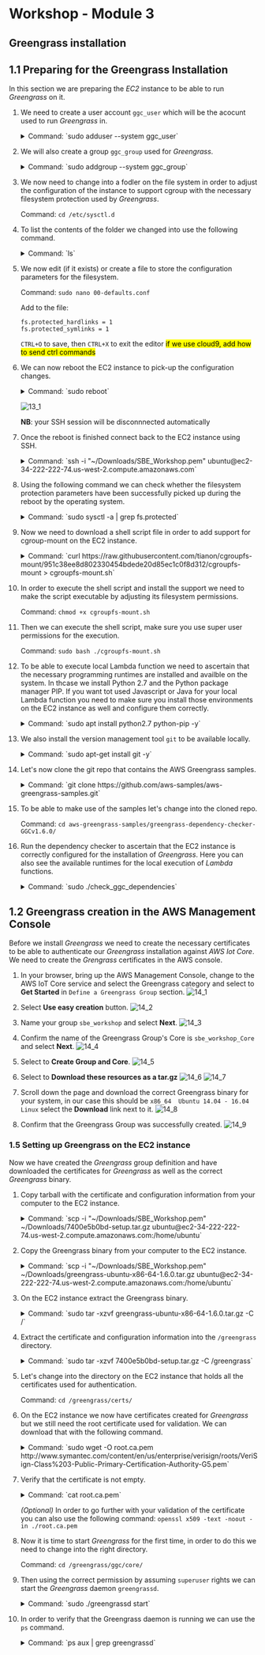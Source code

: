 # Workshop - Module 3

## Greengrass installation

<a name="1.1"></a>
## 1.1 Preparing for the Greengrass Installation

In this section we are preparing the *EC2* instance to be able to run *Greengrass* on it.

1. We need to create a user account `ggc_user` which will be the acocunt used to run *Greengrass* in.

	<details>
		<summary>Command: `sudo adduser --system ggc_user`</summary>
	
		Output:
		
		Adding system user `ggc_user' (UID 112) ...
		Adding new user `ggc_user' (UID 112) with group `nogroup' ...
		Creating home directory `/home/ggc_user' ...
	</details>

1. We will also create a group `ggc_group` used for *Greengrass*.

	<details>
		<summary>Command: `sudo addgroup --system ggc_group`</summary>
	
		Output:
		
		Adding group `ggc_group' (GID 116) ...
		Done.
	</details>

1. We now need to change into a fodler on the file system in order to adjust the configuration of the instance to support cgroup with the necessary filesystem protection used by *Greengrass*.

	Command: `cd /etc/sysctl.d`
	
1. To list the contents of the folder we changed into use the following command.

	<details>
		<summary>Command: `ls`</summary>
	
		Output:
		
		10-console-messages.conf   10-lxd-inotify.conf       10-zeropage.conf
		10-ipv6-privacy.conf       10-magic-sysrq.conf       99-cloudimg-ipv6.conf
		10-kernel-hardening.conf   10-network-security.conf  99-sysctl.conf
		10-link-restrictions.conf  10-ptrace.conf            README
	</details>

1. We now edit (if it exists) or create a file to store the configuration parameters for the filesystem.

	Command: `sudo nano 00-defaults.conf`

	Add to the file:

	```
	fs.protected_hardlinks = 1
	fs.protected_symlinks = 1
	```

	`CTRL+O` to save, then `CTRL+X` to exit the editor <mark>if we use cloud9, add how to send ctrl commands</mark>
	
1. We can now reboot the EC2 instance to pick-up the configuration changes.

	<details>
		<summary>Command: `sudo reboot`</summary>
	
		Output:
		
		Connection to ec2-34-222-222-74.us-west-2.compute.amazonaws.com closed by remote host.
		Connection to ec2-34-222-222-74.us-west-2.compute.amazonaws.com closed.
	</details>
	
	![13_1](../images/13_1.png)
	
	**NB**: your SSH session will be disconnnected automatically
	
1. Once the reboot is finished connect back to the EC2 instance using SSH.

	<details>
		<summary>Command: `ssh -i "~/Downloads/SBE_Workshop.pem" ubuntu@ec2-34-222-222-74.us-west-2.compute.amazonaws.com`</summary>
	
		Output:
		
		Welcome to Ubuntu 16.04.5 LTS (GNU/Linux 4.4.0-1067-aws x86_64)
		
		 * Documentation:  https://help.ubuntu.com
		 * Management:     https://landscape.canonical.com
		 * Support:        https://ubuntu.com/advantage
	
	  	Get cloud support with Ubuntu Advantage Cloud Guest:
	​    http://www.ubuntu.com/business/services/cloud
	
		6 packages can be updated.
		6 updates are security updates.
		
		New release '18.04.1 LTS' available.
		Run 'do-release-upgrade' to upgrade to it.
		
		Last login: Fri Oct 26 14:44:13 2018 from 196.32.238.241
	</details>

1. Using the following command we can check whether the filesystem protection parameters have been successfully picked up during the reboot by the operating system.

	<details>
		<summary>Command: `sudo sysctl -a | grep fs.protected`</summary>
	
		Output:
		
		fs.protected_hardlinks = 1
		fs.protected_symlinks = 1
		sysctl: reading key "net.ipv6.conf.all.stable_secret"
		sysctl: reading key "net.ipv6.conf.default.stable_secret"
		sysctl: reading key "net.ipv6.conf.ens3.stable_secret"
		sysctl: reading key "net.ipv6.conf.lo.stable_secret"
	</details>

1. Now we need to download a shell script file in order to add support for cgroup-mount on the EC2 instance.

	<details>
		<summary>Command: `curl https://raw.githubusercontent.com/tianon/cgroupfs-mount/951c38ee8d802330454bdede20d85ec1c0f8d312/cgroupfs-mount > cgroupfs-mount.sh`</summary>

		Output:
		
		  % Total    % Received % Xferd  Average Speed   Time    Time     Time  Current
		                                 Dload  Upload   Total   Spent    Left  Speed
		100  1275  100  1275    0     0   7271      0 --:--:-- --:--:-- --:--:--  7285
	</details>

1. In order to execute the shell script and install the support we need to make the script executable by adjusting its filesystem permissions.

	Command: `chmod +x cgroupfs-mount.sh`
	
1. Then we can execute the shell script, make sure you use super user permissions for the execution.

	Command: `sudo bash ./cgroupfs-mount.sh`

1. To be able to execute local Lambda function we need to ascertain that the necessary programming runtimes are installed and availble on the system. In thcase we install Python 2.7 and the Python package manager PIP. If you want tot used Javascript or Java for your local Lambda function you need to make sure you install those environments on the EC2 instance as well and configure them correctly.
	
	<details>
		<summary>Command: `sudo apt install python2.7 python-pip -y`</summary>
	
		Output:
		
		Reading package lists... Done
		Building dependency tree
		Reading state information... Done
		The following additional packages will be installed:
		  binutils build-essential cpp cpp-5 dpkg-dev fakeroot g++ g++-5 gcc gcc-5
		  libalgorithm-diff-perl libalgorithm-diff-xs-perl libalgorithm-merge-perl
		  libasan2 libatomic1 libc-dev-bin libc6-dev libcc1-0 libcilkrts5 libdpkg-perl
		  libexpat1-dev libfakeroot libfile-fcntllock-perl libgcc-5-dev libgomp1
		  libisl15 libitm1 liblsan0 libmpc3 libmpx0 libpython-all-dev libpython-dev
		  libpython-stdlib libpython2.7 libpython2.7-dev libpython2.7-minimal
		  libpython2.7-stdlib libquadmath0 libstdc++-5-dev libtsan0 libubsan0
		  linux-libc-dev make manpages-dev python python-all python-all-dev python-dev
		  python-minimal python-pip-whl python-pkg-resources python-setuptools
		  python-wheel python2.7-dev python2.7-minimal
		Suggested packages:
		  binutils-doc cpp-doc gcc-5-locales debian-keyring g++-multilib
		  g++-5-multilib gcc-5-doc libstdc++6-5-dbg gcc-multilib autoconf automake
		  libtool flex bison gdb gcc-doc gcc-5-multilib libgcc1-dbg libgomp1-dbg
		  libitm1-dbg libatomic1-dbg libasan2-dbg liblsan0-dbg libtsan0-dbg
		  libubsan0-dbg libcilkrts5-dbg libmpx0-dbg libquadmath0-dbg glibc-doc
		  libstdc++-5-doc make-doc python-doc python-tk python-setuptools-doc
		  python2.7-doc binfmt-support
		The following NEW packages will be installed:
		  binutils build-essential cpp cpp-5 dpkg-dev fakeroot g++ g++-5 gcc gcc-5
		  libalgorithm-diff-perl libalgorithm-diff-xs-perl libalgorithm-merge-perl
		  libasan2 libatomic1 libc-dev-bin libc6-dev libcc1-0 libcilkrts5 libdpkg-perl
		  libexpat1-dev libfakeroot libfile-fcntllock-perl libgcc-5-dev libgomp1
		  libisl15 libitm1 liblsan0 libmpc3 libmpx0 libpython-all-dev libpython-dev
		  libpython-stdlib libpython2.7 libpython2.7-dev libpython2.7-minimal
		  libpython2.7-stdlib libquadmath0 libstdc++-5-dev libtsan0 libubsan0
		  linux-libc-dev make manpages-dev python python-all python-all-dev python-dev
		  python-minimal python-pip python-pip-whl python-pkg-resources
		  python-setuptools python-wheel python2.7 python2.7-dev python2.7-minimal
		0 upgraded, 57 newly installed, 0 to remove and 3 not upgraded.
		Need to get 72.9 MB of archives.
		After this operation, 209 MB of additional disk space will be used.
		Get:1 http://us-west-2.ec2.archive.ubuntu.com/ubuntu xenial-updates/main amd64 libpython2.7-minimal amd64 2.7.12-1ubuntu0~16.04.3 [340 kB]
		Get:2 http://us-west-2.ec2.archive.ubuntu.com/ubuntu xenial-updates/main amd64 python2.7-minimal amd64 2.7.12-1ubuntu0~16.04.3 [1,261 kB]
		Get:3 http://us-west-2.ec2.archive.ubuntu.com/ubuntu xenial-updates/main amd64 python-minimal amd64 2.7.12-1~16.04 [28.1 kB]
		Get:4 http://us-west-2.ec2.archive.ubuntu.com/ubuntu xenial-updates/main amd64 libpython2.7-stdlib amd64 2.7.12-1ubuntu0~16.04.3 [1,880 kB]
		Get:5 http://us-west-2.ec2.archive.ubuntu.com/ubuntu xenial-updates/main amd64 python2.7 amd64 2.7.12-1ubuntu0~16.04.3 [224 kB]
		Get:6 http://us-west-2.ec2.archive.ubuntu.com/ubuntu xenial-updates/main amd64 libpython-stdlib amd64 2.7.12-1~16.04 [7,768 B]
		Get:7 http://us-west-2.ec2.archive.ubuntu.com/ubuntu xenial-updates/main amd64 python amd64 2.7.12-1~16.04 [137 kB]
		Get:8 http://us-west-2.ec2.archive.ubuntu.com/ubuntu xenial/main amd64 libmpc3 amd64 1.0.3-1 [39.7 kB]
		Get:9 http://us-west-2.ec2.archive.ubuntu.com/ubuntu xenial-updates/main amd64 binutils amd64 2.26.1-1ubuntu1~16.04.7 [2,309 kB]
		Get:10 http://us-west-2.ec2.archive.ubuntu.com/ubuntu xenial-updates/main amd64 libc-dev-bin amd64 2.23-0ubuntu10 [68.7 kB]
		Get:11 http://us-west-2.ec2.archive.ubuntu.com/ubuntu xenial-updates/main amd64 linux-libc-dev amd64 4.4.0-138.164 [859 kB]
		Get:12 http://us-west-2.ec2.archive.ubuntu.com/ubuntu xenial-updates/main amd64 libc6-dev amd64 2.23-0ubuntu10 [2,079 kB]
		Get:13 http://us-west-2.ec2.archive.ubuntu.com/ubuntu xenial/main amd64 libisl15 amd64 0.16.1-1 [524 kB]
		Get:14 http://us-west-2.ec2.archive.ubuntu.com/ubuntu xenial-updates/main amd64 cpp-5 amd64 5.4.0-6ubuntu1~16.04.10 [7,671 kB]
		Get:15 http://us-west-2.ec2.archive.ubuntu.com/ubuntu xenial/main amd64 cpp amd64 4:5.3.1-1ubuntu1 [27.7 kB]
		Get:16 http://us-west-2.ec2.archive.ubuntu.com/ubuntu xenial-updates/main amd64 libcc1-0 amd64 5.4.0-6ubuntu1~16.04.10 [38.8 kB]
		Get:17 http://us-west-2.ec2.archive.ubuntu.com/ubuntu xenial-updates/main amd64 libgomp1 amd64 5.4.0-6ubuntu1~16.04.10 [55.1 kB]
		Get:18 http://us-west-2.ec2.archive.ubuntu.com/ubuntu xenial-updates/main amd64 libitm1 amd64 5.4.0-6ubuntu1~16.04.10 [27.4 kB]
		Get:19 http://us-west-2.ec2.archive.ubuntu.com/ubuntu xenial-updates/main amd64 libatomic1 amd64 5.4.0-6ubuntu1~16.04.10 [8,888 B]
		Get:20 http://us-west-2.ec2.archive.ubuntu.com/ubuntu xenial-updates/main amd64 libasan2 amd64 5.4.0-6ubuntu1~16.04.10 [264 kB]
		Get:21 http://us-west-2.ec2.archive.ubuntu.com/ubuntu xenial-updates/main amd64 liblsan0 amd64 5.4.0-6ubuntu1~16.04.10 [105 kB]
		Get:22 http://us-west-2.ec2.archive.ubuntu.com/ubuntu xenial-updates/main amd64 libtsan0 amd64 5.4.0-6ubuntu1~16.04.10 [244 kB]
		Get:23 http://us-west-2.ec2.archive.ubuntu.com/ubuntu xenial-updates/main amd64 libubsan0 amd64 5.4.0-6ubuntu1~16.04.10 [95.3 kB]
		Get:24 http://us-west-2.ec2.archive.ubuntu.com/ubuntu xenial-updates/main amd64 libcilkrts5 amd64 5.4.0-6ubuntu1~16.04.10 [40.1 kB]
		Get:25 http://us-west-2.ec2.archive.ubuntu.com/ubuntu xenial-updates/main amd64 libmpx0 amd64 5.4.0-6ubuntu1~16.04.10 [9,764 B]
		Get:26 http://us-west-2.ec2.archive.ubuntu.com/ubuntu xenial-updates/main amd64 libquadmath0 amd64 5.4.0-6ubuntu1~16.04.10 [131 kB]
		Get:27 http://us-west-2.ec2.archive.ubuntu.com/ubuntu xenial-updates/main amd64 libgcc-5-dev amd64 5.4.0-6ubuntu1~16.04.10 [2,228 kB]
		Get:28 http://us-west-2.ec2.archive.ubuntu.com/ubuntu xenial-updates/main amd64 gcc-5 amd64 5.4.0-6ubuntu1~16.04.10 [8,426 kB]
		Get:29 http://us-west-2.ec2.archive.ubuntu.com/ubuntu xenial/main amd64 gcc amd64 4:5.3.1-1ubuntu1 [5,244 B]
		Get:30 http://us-west-2.ec2.archive.ubuntu.com/ubuntu xenial-updates/main amd64 libstdc++-5-dev amd64 5.4.0-6ubuntu1~16.04.10 [1,426 kB]
		Get:31 http://us-west-2.ec2.archive.ubuntu.com/ubuntu xenial-updates/main amd64 g++-5 amd64 5.4.0-6ubuntu1~16.04.10 [8,319 kB]
		Get:32 http://us-west-2.ec2.archive.ubuntu.com/ubuntu xenial/main amd64 g++ amd64 4:5.3.1-1ubuntu1 [1,504 B]
		Get:33 http://us-west-2.ec2.archive.ubuntu.com/ubuntu xenial/main amd64 make amd64 4.1-6 [151 kB]
		Get:34 http://us-west-2.ec2.archive.ubuntu.com/ubuntu xenial-updates/main amd64 libdpkg-perl all 1.18.4ubuntu1.4 [195 kB]
		Get:35 http://us-west-2.ec2.archive.ubuntu.com/ubuntu xenial-updates/main amd64 dpkg-dev all 1.18.4ubuntu1.4 [584 kB]
		Get:36 http://us-west-2.ec2.archive.ubuntu.com/ubuntu xenial/main amd64 build-essential amd64 12.1ubuntu2 [4,758 B]
		Get:37 http://us-west-2.ec2.archive.ubuntu.com/ubuntu xenial/main amd64 libfakeroot amd64 1.20.2-1ubuntu1 [25.5 kB]
		Get:38 http://us-west-2.ec2.archive.ubuntu.com/ubuntu xenial/main amd64 fakeroot amd64 1.20.2-1ubuntu1 [61.8 kB]
		Get:39 http://us-west-2.ec2.archive.ubuntu.com/ubuntu xenial/main amd64 libalgorithm-diff-perl all 1.19.03-1 [47.6 kB]
		Get:40 http://us-west-2.ec2.archive.ubuntu.com/ubuntu xenial/main amd64 libalgorithm-diff-xs-perl amd64 0.04-4build1 [11.0 kB]
		Get:41 http://us-west-2.ec2.archive.ubuntu.com/ubuntu xenial/main amd64 libalgorithm-merge-perl all 0.08-3 [12.0 kB]
		Get:42 http://us-west-2.ec2.archive.ubuntu.com/ubuntu xenial-updates/main amd64 libexpat1-dev amd64 2.1.0-7ubuntu0.16.04.3 [115 kB]
		Get:43 http://us-west-2.ec2.archive.ubuntu.com/ubuntu xenial/main amd64 libfile-fcntllock-perl amd64 0.22-3 [32.0 kB]
		Get:44 http://us-west-2.ec2.archive.ubuntu.com/ubuntu xenial-updates/main amd64 libpython2.7 amd64 2.7.12-1ubuntu0~16.04.3 [1,070 kB]
		Get:45 http://us-west-2.ec2.archive.ubuntu.com/ubuntu xenial-updates/main amd64 libpython2.7-dev amd64 2.7.12-1ubuntu0~16.04.3 [27.8 MB]
		Get:46 http://us-west-2.ec2.archive.ubuntu.com/ubuntu xenial-updates/main amd64 libpython-dev amd64 2.7.12-1~16.04 [7,840 B]
		Get:47 http://us-west-2.ec2.archive.ubuntu.com/ubuntu xenial-updates/main amd64 update-alternatives: using /usr/bin/fakeroot-sysv to provide /usr/bin/fakeroot (fakeroot) in auto mode
		Setting up libalgorithm-diff-perl (1.19.03-1) ...
		Setting up libalgorithm-diff-xs-perl (0.04-4build1) ...
		Setting up libalgorithm-merge-perl (0.08-3) ...
		Setting up libexpat1-dev:amd64 (2.1.0-7ubuntu0.16.04.3) ...
		Setting up libfile-fcntllock-perl (0.22-3) ...
		Setting up libpython2.7:amd64 (2.7.12-1ubuntu0~16.04.3) ...
		Setting up libpython2.7-dev:amd64 (2.7.12-1ubuntu0~16.04.3) ...
		Setting up libpython-dev:amd64 (2.7.12-1~16.04) ...
		Setting up libpython-all-dev:amd64 (2.7.12-1~16.04) ...
		Setting up manpages-dev (4.04-2) ...
		Setting up python-all (2.7.12-1~16.04) ...
		Setting up python2.7-dev (2.7.12-1ubuntu0~16.04.3) ...
		Setting up python-dev (2.7.12-1~16.04) ...
		Setting up python-all-dev (2.7.12-1~16.04) ...
		Setting up python-pip-whl (8.1.1-2ubuntu0.4) ...
		Setting up python-pip (8.1.1-2ubuntu0.4) ...
		Setting up python-pkg-resources (20.7.0-1) ...
		Setting up python-setuptools (20.7.0-1) ...
		Setting up python-wheel (0.29.0-1) ...
		Processing triggers for libc-bin (2.23-0ubuntu10) ...
	</details>

1. We also install the version management tool `git` to be available locally.

	<details>
		<summary>Command: `sudo apt-get install git -y`</summary>
	
		Output:
		
		Reading package lists... Done
		Building dependency tree
		Reading state information... Done
		git is already the newest version (1:2.7.4-0ubuntu1.5).
		0 upgraded, 0 newly installed, 0 to remove and 3 not upgraded.
	</details>

1. Let's now clone the git repo that contains the AWS Greengrass samples.

	<details>
		<summary>Command: `git clone https://github.com/aws-samples/aws-greengrass-samples.git`</summary>

		Output:
		
		Cloning into 'aws-greengrass-samples'...
		remote: Enumerating objects: 141, done.
		remote: Total 141 (delta 0), reused 0 (delta 0), pack-reused 141
		Receiving objects: 100% (141/141), 91.08 KiB | 0 bytes/s, done.
		Resolving deltas: 100% (64/64), done.
		Checking connectivity... done.
	</details>

1. To be able to make use of the samples let's change into the cloned repo.

	Command: `cd aws-greengrass-samples/greengrass-dependency-checker-GGCv1.6.0/`

1. Run the dependency checker to ascertain that the EC2 instance is correctly configured for the installation of *Greengrass*. Here you can also see the available runtimes for the local execution of *Lambda* functions.

	<details>
   		<summary>Command: `sudo ./check_ggc_dependencies`</summary>

	   	Output:
	   	
	   	==========================Checking script dependencies==============================
	   	The device has all commands required for the script to run.
	   	
	   	========================Dependency check report for GGC v1.6=========================
	   	System configuration:
	   	Kernel architecture: x86_64
	   	Init process: /lib/systemd/systemd
	   	Kernel version: 4.4
	   	C library: Ubuntu GLIBC 2.23-0ubuntu10
	   	C library version: 2.23
	   	Directory /var/run: Present
	   	/dev/stdin: Found
	   	/dev/stdout: Found
	   	/dev/stderr: Found
	   	
	   	--------------------------------Kernel configuration--------------------------------
	   	Kernel config file: /boot/config-4.4.0-1067-aws
	   	
	   	Namespace configs:
	   	CONFIG_IPC_NS: Enabled
	   	CONFIG_UTS_NS: Enabled
	   	CONFIG_USER_NS: Enabled
	   	CONFIG_PID_NS: Enabled
	   	
	   	Cgroup configs:
	   	CONFIG_CGROUP_DEVICE: Enabled
	   	CONFIG_CGROUPS: Enabled
	   	CONFIG_MEMCG: Enabled
	   	
	   	Other required configs:
	   	CONFIG_POSIX_MQUEUE: Enabled
	   	CONFIG_OVERLAY_FS: Enabled
	   	CONFIG_HAVE_ARCH_SECCOMP_FILTER: Enabled
	   	CONFIG_SECCOMP_FILTER: Enabled
	   	CONFIG_KEYS: Enabled
	   	CONFIG_SECCOMP: Enabled
	   	
	   	------------------------------------Cgroups check-----------------------------------
	   	Cgroups mount directory: /sys/fs/cgroup
	   	
	   	Devices cgroup: Enabled and Mounted
	   	Memory cgroup: Enabled and Mounted
	   	
	   	----------------------------Commands and software packages--------------------------
	   	Python version: 2.7.12
	   	NodeJS 6.10: Not found
	   	Java 8: Not found
	   	OpenSSL version: 1.0.2
	   	wget: Present
	   	realpath: Present
	   	tar: Present
	   	readlink: Present
	   	basename: Present
	   	dirname: Present
	   	pidof: Present
	   	df: Present
	   	grep: Present
	   	umount: Present
	   	
	   	---------------------------------Platform security----------------------------------
	   	Hardlinks_protection: Enabled
	   	Symlinks protection: Enabled
	   	
	   	-----------------------------------User and group-----------------------------------
	   	ggc_user: Present
	   	ggc_group: Present
	   	
	   	------------------------------------Results-----------------------------------------
	   	Note:
	   	1. It looks like the kernel uses 'systemd' as the init process. Be sure to set the
	      	'useSystemd' field in the file 'config.json' to 'yes' when configuring Greengrass core.
	
	   	Missing optional dependencies:
	   	1. Could not find the binary 'nodejs6.10'.
	
	   	If NodeJS 6.10 or later is installed on the device, name the binary 'nodejs6.10' and
	   	add its parent directory to the PATH environment variable. NodeJS 6.10 or later is
	   	required to execute NodeJS lambdas on Greengrass core.
	   	
	   	2. Could not find the binary 'java8'.
	
	   	If Java 8 or later is installed on the device name the binary 'java8' and add its
	   	parent directory to the PATH environment variable. Java 8 or later is required to
	   	execute Java lambdas on Greengrass core.
	
	
	   ​	
	   	----------------------------------Exit status---------------------------------------
	   	You can now proceed to installing the Greengrass core 1.6 software on the device.
	   	Please reach out to the AWS Greengrass support if issues arise.
   </details>

<a name="1.4"></a>
## 1.2 Greengrass creation in the AWS Management Console

Before we install *Greengrass* we need to create the necessary certificates to be able to authenticate our *Greengrass* installation against *AWS Iot Core*. We need to create the *Grengrass* certificates in the AWS console.

1. In your browser, bring up the AWS Management Console, change to the AWS IoT Core service and select the Greengrass category and select to **Get Started** in `Define a Greengrass Group` section.
	![14_1](../images/14_1.png)

1. Select **Use easy creation** button.
	![14_2](../images/14_2.png)

1. Name your group `sbe_workshop` and select **Next**.
	![14_3](../images/14_3.png)

1. Confirm the name of the Greengrass Group's Core is `sbe_workshop_Core` and select **Next**.
	![14_4](../images/14_4.png)

1. Select to **Create Group and Core**.
	![14_5](../images/14_5.png)
	
1. Select to **Download these resources as a tar.gz**
	![14_6](./images/14_6.png)
	![14_7](./images/14_7.png)
	
1. Scroll down the page and download the correct Greengrass binary for your system, in our case this should be `x86_64  Ubuntu 14.04 - 16.04  Linux` select the **Download** link next to it.
	![14_8](../images/14_8.png)
	
1. Confirm that the Greengrass Group was successfully created.
	![14_9](../images/14_9.png)

### 1.5 Setting up Greengrass on the EC2 instance

Now we have created the *Greengrass* group definition and have downloaded the certificates for *Greengrass* as well as the correct *Greengrass* binary.

1. Copy tarball with the certificate and configuration information from your computer to the EC2 instance.

	<details>
		<summary>Command: `scp -i "~/Downloads/SBE_Workshop.pem" ~/Downloads/7400e5b0bd-setup.tar.gz ubuntu@ec2-34-222-222-74.us-west-2.compute.amazonaws.com:/home/ubuntu`</summary>
	
		Output:
		
		7400e5b0bd-setup.tar.gz                       100% 2743     7.8KB/s   00:00
	</details>

1. Copy the Greengrass binary from your computer to the EC2 instance.

	<details>
		<summary>Command: `scp -i "~/Downloads/SBE_Workshop.pem" ~/Downloads/greengrass-ubuntu-x86-64-1.6.0.tar.gz ubuntu@ec2-34-222-222-74.us-west-2.compute.amazonaws.com:/home/ubuntu`</summary>
	
		Ouput:
		
		greengrass-ubuntu-x86-64-1.6.0.tar.gz         100% 9364KB  64.0KB/s   02:26
	</details>
	
1. On the EC2 instance extract the Greengrass binary.

	<details>
		<summary>Command: `sudo tar -xzvf greengrass-ubuntu-x86-64-1.6.0.tar.gz -C /`</summary>
	
		Output:
		
		greengrass/
		greengrass/certs/
		greengrass/certs/README
		greengrass/ggc/
		greengrass/ggc/core
		greengrass/ggc/packages/
		greengrass/ggc/packages/1.6.0/
		greengrass/ggc/packages/1.6.0/lambda/
		greengrass/ggc/packages/1.6.0/lambda/arn:aws:lambda:::function:GGShadowSyncManager
		greengrass/ggc/packages/1.6.0/lambda/arn:aws:lambda:::function:GGShadowService
		greengrass/ggc/packages/1.6.0/lambda/arn:aws:lambda:::function:GGCloudSpooler:1
		greengrass/ggc/packages/1.6.0/lambda/arn:aws:lambda:::function:GGTES
		greengrass/ggc/packages/1.6.0/lambda/arn:aws:lambda:::function:GGConnManager
		greengrass/ggc/packages/1.6.0/lambda/GreengrassSystemComponents/
		greengrass/ggc/packages/1.6.0/lambda/GreengrassSystemComponents/greengrassSystemComponents
		greengrass/ggc/packages/1.6.0/lambda/arn:aws:lambda:::function:GGIPDetector:1/
		greengrass/ggc/packages/1.6.0/lambda/arn:aws:lambda:::function:GGIPDetector:1/ipdetector
		greengrass/ggc/packages/1.6.0/lambda/arn:aws:lambda:::function:GGDeviceCertificateManager
		greengrass/ggc/packages/1.6.0/release_notes_1_6_0.html
		greengrass/ggc/packages/1.6.0/runtime/
		greengrass/ggc/packages/1.6.0/runtime/java8/
		greengrass/ggc/packages/1.6.0/runtime/java8/aws-greengrass-ipc-java-sdk-1.0.jar
		greengrass/ggc/packages/1.6.0/runtime/java8/aws-greengrass-java-common-1.0.jar
		greengrass/ggc/packages/1.6.0/runtime/java8/aws-greengrass-java-lambda-runtime-1.0.jar
		greengrass/ggc/packages/1.6.0/runtime/nodejs6.10/
		greengrass/ggc/packages/1.6.0/runtime/nodejs6.10/try.js
		greengrass/ggc/packages/1.6.0/runtime/nodejs6.10/node_modules/
		greengrass/ggc/packages/1.6.0/runtime/nodejs6.10/node_modules/aws-greengrass-common-js/
		greengrass/ggc/packages/1.6.0/runtime/nodejs6.10/node_modules/aws-greengrass-common-js/localWatchLogger.js
		greengrass/ggc/packages/1.6.0/runtime/nodejs6.10/node_modules/aws-greengrass-common-js/functionArnFields.js
		greengrass/ggc/packages/1.6.0/runtime/nodejs6.10/node_modules/aws-greengrass-common-js/retry.js
		greengrass/ggc/packages/1.6.0/runtime/nodejs6.10/node_modules/aws-greengrass-common-js/index.js
		greengrass/ggc/packages/1.6.0/runtime/nodejs6.10/node_modules/aws-greengrass-common-js/versionParser.js
		greengrass/ggc/packages/1.6.0/runtime/nodejs6.10/node_modules/aws-greengrass-common-js/encodingType.js
		greengrass/ggc/packages/1.6.0/runtime/nodejs6.10/node_modules/aws-greengrass-common-js/config.js
		greengrass/ggc/packages/1.6.0/runtime/nodejs6.10/node_modules/aws-greengrass-common-js/envVars.js
		greengrass/ggc/packages/1.6.0/runtime/nodejs6.10/node_modules/aws-greengrass-ipc-sdk-js/
		greengrass/ggc/packages/1.6.0/runtime/nodejs6.10/node_modules/aws-greengrass-ipc-sdk-js/ipcclient.js
		greengrass/ggc/packages/1.6.0/runtime/nodejs6.10/node_modules/aws-greengrass-ipc-sdk-js/index.js
		greengrass/ggc/packages/1.6.0/runtime/nodejs6.10/redirect.js
		greengrass/ggc/packages/1.6.0/runtime/nodejs6.10/start.js
		greengrass/ggc/packages/1.6.0/runtime/nodejs6.10/lambda_nodejs_runtime.js
		greengrass/ggc/packages/1.6.0/runtime/python2.7/
		greengrass/ggc/packages/1.6.0/runtime/python2.7/lambda_runtime.pyc
		greengrass/ggc/packages/1.6.0/runtime/python2.7/greengrass_ipc_python_sdk/
		greengrass/ggc/packages/1.6.0/runtime/python2.7/greengrass_ipc_python_sdk/ipc_client.py
		greengrass/ggc/packages/1.6.0/runtime/python2.7/greengrass_ipc_python_sdk/__init__.pyc
		greengrass/ggc/packages/1.6.0/runtime/python2.7/greengrass_ipc_python_sdk/__init__.py
		greengrass/ggc/packages/1.6.0/runtime/python2.7/greengrass_ipc_python_sdk/utils/
		greengrass/ggc/packages/1.6.0/runtime/python2.7/greengrass_ipc_python_sdk/utils/__init__.pyc
		greengrass/ggc/packages/1.6.0/runtime/python2.7/greengrass_ipc_python_sdk/utils/__init__.py
		greengrass/ggc/packages/1.6.0/runtime/python2.7/greengrass_ipc_python_sdk/utils/exponential_backoff.pyc
		greengrass/ggc/packages/1.6.0/runtime/python2.7/greengrass_ipc_python_sdk/utils/exponential_backoff.py
		greengrass/ggc/packages/1.6.0/runtime/python2.7/greengrass_ipc_python_sdk/ipc_client.pyc
		greengrass/ggc/packages/1.6.0/runtime/python2.7/greengrass_common/
		greengrass/ggc/packages/1.6.0/runtime/python2.7/greengrass_common/parse_version.pyc
		greengrass/ggc/packages/1.6.0/runtime/python2.7/greengrass_common/env_vars.py
		greengrass/ggc/packages/1.6.0/runtime/python2.7/greengrass_common/common_log_appender.pyc
		greengrass/ggc/packages/1.6.0/runtime/python2.7/greengrass_common/__init__.pyc
		greengrass/ggc/packages/1.6.0/runtime/python2.7/greengrass_common/parse_version.py
		greengrass/ggc/packages/1.6.0/runtime/python2.7/greengrass_common/__init__.py
		greengrass/ggc/packages/1.6.0/runtime/python2.7/greengrass_common/env_vars.pyc
		greengrass/ggc/packages/1.6.0/runtime/python2.7/greengrass_common/encoding_type.pyc
		greengrass/ggc/packages/1.6.0/runtime/python2.7/greengrass_common/common_log_appender.py
		greengrass/ggc/packages/1.6.0/runtime/python2.7/greengrass_common/greengrass_message.py
		greengrass/ggc/packages/1.6.0/runtime/python2.7/greengrass_common/greengrass_message.pyc
		greengrass/ggc/packages/1.6.0/runtime/python2.7/greengrass_common/function_arn_fields.pyc
		greengrass/ggc/packages/1.6.0/runtime/python2.7/greengrass_common/function_arn_fields.py
		greengrass/ggc/packages/1.6.0/runtime/python2.7/greengrass_common/encoding_type.py
		greengrass/ggc/packages/1.6.0/runtime/python2.7/__init__.pyc
		greengrass/ggc/packages/1.6.0/runtime/python2.7/__init__.py
		greengrass/ggc/packages/1.6.0/runtime/python2.7/lambda_runtime.py
		greengrass/ggc/packages/1.6.0/runtime/executable/
		greengrass/ggc/packages/1.6.0/runtime/executable/libaws-greengrass-core-sdk-c.so
		greengrass/ggc/packages/1.6.0/bin/
		greengrass/ggc/packages/1.6.0/bin/daemon
		greengrass/ggc/packages/1.6.0/LICENSE/
		greengrass/ggc/packages/1.6.0/LICENSE/attributions/
		greengrass/ggc/packages/1.6.0/LICENSE/attributions/github_docker_docker_License.txt
		greengrass/ggc/packages/1.6.0/LICENSE/attributions/github_seccomp_libseccomp_golang_License.txt
		greengrass/ggc/packages/1.6.0/LICENSE/attributions/github_godbus_dbus_License.txt
		greengrass/ggc/packages/1.6.0/LICENSE/attributions/github_pquerna_ffjson_License.txt
		greengrass/ggc/packages/1.6.0/LICENSE/attributions/github_coreos_go_systemd_License.txt
		greengrass/ggc/packages/1.6.0/LICENSE/attributions/github_huin_gobinarytest_License.txt
		greengrass/ggc/packages/1.6.0/LICENSE/attributions/github_syndtr_gocapability_License.txt
		greengrass/ggc/packages/1.6.0/LICENSE/attributions/github_huin_mqtt_License.txt
		greengrass/ggc/packages/1.6.0/LICENSE/attributions/github_docker_go_units_License.txt
		greengrass/ggc/packages/1.6.0/LICENSE/attributions/github_fsnotify_fsnotify_License.txt
		greengrass/ggc/packages/1.6.0/LICENSE/attributions/github_opencontainers_runc_License.txt
		greengrass/ggc/packages/1.6.0/LICENSE/attributions/github_opencontainers_runtime_spec_License.txt
		greengrass/ggc/packages/1.6.0/LICENSE/attributions/github_Sirupsen_logrus_License.txt
		greengrass/ggc/packages/1.6.0/LICENSE/attributions/curl_haxx_se_License.txt
		greengrass/ggc/packages/1.6.0/LICENSE/attributions/github_urfave_cli_License.txt
		greengrass/ggc/packages/1.6.0/LICENSE/attributions/github_vishvananda_netlink_License.txt
		greengrass/ggc/packages/1.6.0/LICENSE/attributions/sqlite_org_License.txt
		greengrass/ggc/packages/1.6.0/LICENSE/attributions/github_jmespath_go_jmespath_License.txt
		greengrass/ggc/packages/1.6.0/LICENSE/attributions/github_paho_mqtt_License.txt
		greengrass/ggc/packages/1.6.0/LICENSE/attributions/github_golang_protobuf_License.txt
		greengrass/ggc/packages/1.6.0/LICENSE/attributions/Golang_License.txt
		greengrass/ggc/packages/1.6.0/LICENSE/attributions/github_aws_aws_sdk_go_License.txt
		greengrass/ggc/packages/1.6.0/LICENSE/attributions/libb64_sourceforge_License.txt
		greengrass/ggc/packages/1.6.0/LICENSE/attributions/github_mattn_go_sqlite3_License.txt
		greengrass/ggc/packages/1.6.0/LICENSE/attributions/github_jeffallen_mqtt_License.txt
		greengrass/ggc/packages/1.6.0/LICENSE/attributions/github_go_ini_ini_License.txt
		greengrass/ggc/packages/1.6.0/LICENSE/attributions/github_nu7hatch_gouuid_License.txt
		greengrass/ggc/packages/1.6.0/LICENSE/Greengrass AWS SW License (IoT additional) vr6.txt
		greengrass/ggc/packages/1.6.0/greengrassd
		greengrass/config/
		greengrass/config/config.json
		greengrass/ota/
		greengrass/ota/ota_agent_v1.0.0/
		greengrass/ota/ota_agent_v1.0.0/ggc-ota
		greengrass/ota/ota_agent_v1.0.0/LICENSE/
		greengrass/ota/ota_agent_v1.0.0/LICENSE/attributions/
		greengrass/ota/ota_agent_v1.0.0/LICENSE/attributions/github_davegamble_cjson_License.txt
		greengrass/ota/ota_agent_v1.0.0/LICENSE/attributions/github_eclipse_mosquitto_License.txt
		greengrass/ota/ota_agent_v1.0.0/LICENSE/Greengrass AWS SW License vr6.txt
		greengrass/ota/ota_agent
	</details>
	
1. Extract the certificate and configuration information into the `/greengrass` directory.

	<details>
		<summary>Command: `sudo tar -xzvf 7400e5b0bd-setup.tar.gz -C /greengrass`</summary>
	
		Output:
		
		certs/7400e5b0bd.cert.pem
		certs/7400e5b0bd.private.key
		certs/7400e5b0bd.public.key
		config/config.json
	</details>
	
1. Let's change into the directory on the EC2 instance that holds all the certificates used for authentication.

	Command: `cd /greengrass/certs/`
	
1. On the EC2 instance we now have certificates created for *Greengrass* but we still need the root certificate used for validation. We can download that with the following command.

	<details>
		<summary>Command: `sudo wget -O root.ca.pem http://www.symantec.com/content/en/us/enterprise/verisign/roots/VeriSign-Class%203-Public-Primary-Certification-Authority-G5.pem`</summary>
	
		Output:
		
		--2018-10-26 15:31:55--  http://www.symantec.com/content/en/us/enterprise/verisign/roots/VeriSign-Class%203-Public-Primary-Certification-Authority-G5.pem
		Resolving www.symantec.com (www.symantec.com)... 23.195.225.59, 2600:1409:0:58c::145b, 2600:1409:0:595::145b
		Connecting to www.symantec.com (www.symantec.com)|23.195.225.59|:80... connected.
		HTTP request sent, awaiting response... 200 OK
		Length: 1758 (1.7K) [text/plain]
		Saving to: ‘root.ca.pem’
		
		root.ca.pem         100%[===================>]   1.72K  --.-KB/s    in 0s
		
		2018-10-26 15:31:55 (151 MB/s) - ‘root.ca.pem’ saved [1758/1758]
	</details>

1. Verify that the certificate is not empty.

	<details>
		<summary>Command: `cat root.ca.pem`</summary>
	
		Output:
		
		-----BEGIN CERTIFICATE-----
		MIIE0zCCA7ugAwIBAgIQGNrRniZ96LtKIVjNzGs7SjANBgkqhkiG9w0BAQUFADCB
		yjELMAkGA1UEBhMCVVMxFzAVBgNVBAoTDlZlcmlTaWduLCBJbmMuMR8wHQYDVQQL
		ExZWZXJpU2lnbiBUcnVzdCBOZXR3b3JrMTowOAYDVQQLEzEoYykgMjAwNiBWZXJp
		U2lnbiwgSW5jLiAtIEZvciBhdXRob3JpemVkIHVzZSBvbmx5MUUwQwYDVQQDEzxW
		ZXJpU2lnbiBDbGFzcyAzIFB1YmxpYyBQcmltYXJ5IENlcnRpZmljYXRpb24gQXV0
		aG9yaXR5IC0gRzUwHhcNMDYxMTA4MDAwMDAwWhcNMzYwNzE2MjM1OTU5WjCByjEL
		MAkGA1UEBhMCVVMxFzAVBgNVBAoTDlZlcmlTaWduLCBJbmMuMR8wHQYDVQQLExZW
		ZXJpU2lnbiBUcnVzdCBOZXR3b3JrMTowOAYDVQQLEzEoYykgMjAwNiBWZXJpU2ln
		biwgSW5jLiAtIEZvciBhdXRob3JpemVkIHVzZSBvbmx5MUUwQwYDVQQDEzxWZXJp
		U2lnbiBDbGFzcyAzIFB1YmxpYyBQcmltYXJ5IENlcnRpZmljYXRpb24gQXV0aG9y
		aXR5IC0gRzUwggEiMA0GCSqGSIb3DQEBAQUAA4IBDwAwggEKAoIBAQCvJAgIKXo1
		nmAMqudLO07cfLw8RRy7K+D+KQL5VwijZIUVJ/XxrcgxiV0i6CqqpkKzj/i5Vbex
		t0uz/o9+B1fs70PbZmIVYc9gDaTY3vjgw2IIPVQT60nKWVSFJuUrjxuf6/WhkcIz
		SdhDY2pSS9KP6HBRTdGJaXvHcPaz3BJ023tdS1bTlr8Vd6Gw9KIl8q8ckmcY5fQG
		BO+QueQA5N06tRn/Arr0PO7gi+s3i+z016zy9vA9r911kTMZHRxAy3QkGSGT2RT+
		rCpSx4/VBEnkjWNHiDxpg8v+R70rfk/Fla4OndTRQ8Bnc+MUCH7lP59zuDMKz10/
		NIeWiu5T6CUVAgMBAAGjgbIwga8wDwYDVR0TAQH/BAUwAwEB/zAOBgNVHQ8BAf8E
		BAMCAQYwbQYIKwYBBQUHAQwEYTBfoV2gWzBZMFcwVRYJaW1hZ2UvZ2lmMCEwHzAH
		BgUrDgMCGgQUj+XTGoasjY5rw8+AatRIGCx7GS4wJRYjaHR0cDovL2xvZ28udmVy
		aXNpZ24uY29tL3ZzbG9nby5naWYwHQYDVR0OBBYEFH/TZafC3ey78DAJ80M5+gKv
		MzEzMA0GCSqGSIb3DQEBBQUAA4IBAQCTJEowX2LP2BqYLz3q3JktvXf2pXkiOOzE
		p6B4Eq1iDkVwZMXnl2YtmAl+X6/WzChl8gGqCBpH3vn5fJJaCGkgDdk+bW48DW7Y
		5gaRQBi5+MHt39tBquCWIMnNZBU4gcmU7qKEKQsTb47bDN0lAtukixlE0kF6BWlK
		WE9gyn6CagsCqiUXObXbf+eEZSqVir2G3l6BFoMtEMze/aiCKm0oHw0LxOXnGiYZ
		4fQRbxC1lfznQgUy286dUV4otp6F01vvpX1FQHKOtw5rDgb7MzVIcbidJ4vEZV8N
		hnacRHr2lVz2XTIIM6RUthg/aFzyQkqFOFSDX9HoLPKsEdao7WNq
	</details>
	
	*(Optional)* In order to go further with your validation of the certificate you can also use the following command: `openssl x509 -text -noout -in ./root.ca.pem`
	
1. Now it is time to start *Greengrass* for the first time, in order to do this we need to change into the right directory.

	Command: `cd /greengrass/ggc/core/`

1. Then using the correct permission by assuming `superuser` rights we can start the *Greengrass* daemon `greengrassd`.

	<details>
		<summary>Command: `sudo ./greengrassd start`</summary>
		Output:
	
		Setting up greengrass daemon
		Validating hardlink/softlink protection
		Found cgroup subsystem:  blkio
		Found cgroup subsystem:  hugetlb
		Found cgroup subsystem:  perf_event
		Found cgroup subsystem:  devices
		Found cgroup subsystem:  net_cls
		Found cgroup subsystem:  net_prio
		Found cgroup subsystem:  memory
		Found cgroup subsystem:  freezer
		Found cgroup subsystem:  pids
		Found cgroup subsystem:  cpu
		Found cgroup subsystem:  cpuacct
		Found cgroup subsystem:  cpuset
		Found cgroup subsystem:  name=systemd
		
		Greengrass successfully started with PID:  7452
	</details>

1. In order to verify that the Greengrass daemon is running we can use the `ps` command.

	<details>
		<summary>Command: `ps aux | grep greengrassd`</summary>
	
		Output:
		
		root      7452  0.4  0.0 646800 20832 pts/0    Sl   15:38   0:00 /greengrass/ggc/packages/1.6.0/bin/daemon -core-dir /greengrass/ggc/packages/1.6.0 -greengrassdPid 7447
		ubuntu    7570  0.0  0.0  12944   968 pts/0    S+   15:38   0:00 grep --color=auto greengrassd
	</details>
